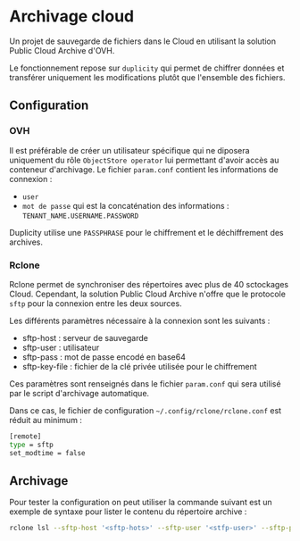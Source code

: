 # Archivage cloud

Un projet de sauvegarde de fichiers dans le Cloud en utilisant la solution Public Cloud Archive d'OVH.

Le fonctionnement repose sur `duplicity` qui permet de chiffrer données et transférer uniquement les modifications plutôt que l'ensemble des fichiers. 

## Configuration
### OVH
Il est préférable de créer un utilisateur spécifique qui ne diposera uniquement du rôle `ObjectStore operator` lui permettant d'avoir accès au conteneur d'archivage.
Le fichier `param.conf` contient les informations de connexion :
* `user`
* `mot de passe` qui est la concaténation des informations : `TENANT_NAME.USERNAME.PASSWORD`

Duplicity utilise une `PASSPHRASE` pour le chiffrement et le déchiffrement des archives.

### Rclone
Rclone permet de synchroniser des répertoires avec plus de 40 sctockages Cloud. Cependant, la solution Public Cloud Archive n'offre que le protocole `sftp` pour la connexion entre les deux sources.

Les différents paramètres nécessaire à la connexion sont les suivants :
* sftp-host : serveur de sauvegarde
* sftp-user : utilisateur
* sftp-pass : mot de passe encodé en base64
* sftp-key-file : fichier de la clé privée utilisée pour le chiffrement

Ces paramètres sont renseignés dans le fichier `param.conf` qui sera utilisé par le script d'archivage automatique.


Dans ce cas, le fichier de configuration `~/.config/rclone/rclone.conf` est réduit au minimum :
```bash
[remote]
type = sftp
set_modtime = false
```

## Archivage
Pour tester la configuration on peut utiliser la commande suivant est un exemple de syntaxe pour lister le contenu du répertoire archive :

```bash
rclone lsl --sftp-host '<sftp-hots>' --sftp-user '<stfp-user>' --sftp-pass '<sftp-pass>' --sftp-key-file '<stfp-file-key>' remote:archive
```

